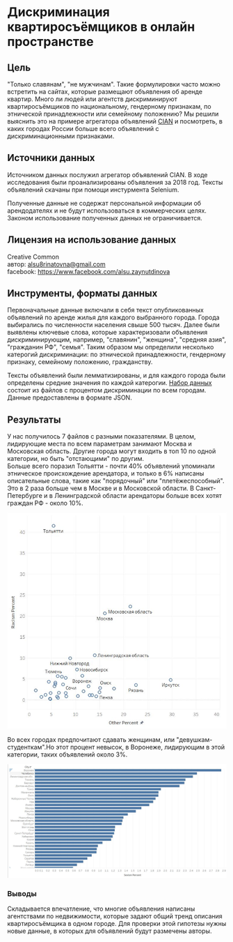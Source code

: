 # Дискриминация квартиросъёмщиков в онлайн пространстве

## Цель  
"Только славянам", "не мужчинам". Такие формулировки часто можно встретить на сайтах, которые размещают объявления об аренде квартир. Много ли людей или агентств дискриминируют квартиросъёмщиков по национальному, гендерному признакам, по этнической принадлежности или семейному положению? Мы решили выяснить это на примере агрегатора объявлений [CIAN](https://cian.ru) и посмотреть, в каких городах России больше всего объявлений с дискриминационными признаками. 

## Источники данных  

Источником данных послужил агрегатор объявлений CIAN. В ходе исследования были проанализированы объявления за 2018 год. Тексты объявлений скачаны при помощи инстурмента Selenium.   

Полученные данные не содержат персональной информации об арендодателях и не будут использоваться в коммерческих целях. Законом использование полученных данных не ограничивается.

## Лицензия на использование данных
Creative Common   
автор: alsu8rinatovna@gmail.com   
facebook: https://www.facebook.com/alsu.zaynutdinova

## Инструменты, форматы данных  
Первоначальные данные включали в себя текст опубликованных объявлений по аренде жилья для каждого выбранного города. Города выбирались по численности населения свыше 500 тысяч. Далее были выявлены ключевые слова, которые характеризовали объявления 
дискриминирующим, например, "славянин", "женщина", "средняя азия", "гражданин РФ", "семья". Таким образом мы определили несколько катерогий дискриминации: по этнической принадлежности, гендерному признаку, семейному положению, гражданству.

Тексты объявлений были лемматизированы, и для каждого города были определены средние значения по каждой катерогии. [Набор данных](https://zenodo.org/record/1467966#.W9Hj_mgzZPZ) состоит из файлов с процентом дискриминации по всем городам.  
Данные предоставлены в формате JSON.

## Результаты

У нас получилось 7 файлов с разными показателями. В целом, лидирующие места по всем параметрам занимают Москва и Московская область.
Другие города могут входить в топ 10 по одной категории, но быть "отстающими" по другим.  
Больше всего поразил Тольятти - почти 40% объявлений упоминали этническое происхождение арендатора, и только в 6% написаны описательные слова, такие как "порядочный" или "плетёжеспособный". Это в 2 раза больше чем в Москве и в Московской области. В Санкт-Петербурге и в Ленинградской области арендаторы больше всех хотят граждан РФ - около 10%. 

![Nationalism graph](racism.JPG)

Во всех городах предпочитают сдавать женщинам, или "девушкам-студенткам".Но этот процент невысок, в Воронеже, лидирующим в этой категории, таких объявлений около 3%.

![Sexism graph](sexism.JPG)

### Выводы

Складывается впечатление, что многие объявления написаны агентствами по недвижимости, которые задают общий тренд описания квартиросъёмщика в одном городе. Для проверки этой гипотезы нужны новые данные, в которых для объявлений будут размечены авторы. 







 

 



